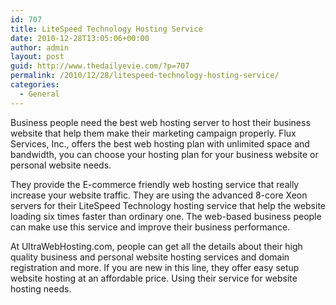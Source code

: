 ```yaml
---
id: 707
title: LiteSpeed Technology Hosting Service
date: 2010-12-28T13:05:06+00:00
author: admin
layout: post
guid: http://www.thedailyevie.com/?p=707
permalink: /2010/12/28/litespeed-technology-hosting-service/
categories:
  - General
---
```

Business people need the best web hosting server to host their business website that help them make their marketing campaign properly. Flux Services, Inc., offers the best web hosting plan with unlimited space and bandwidth, you can choose your hosting plan for your business website or personal website needs.

They provide the E-commerce friendly web hosting service that really increase your website traffic. They are using the advanced 8-core Xeon servers for their LiteSpeed Technology hosting service that help the website loading six times faster than ordinary one. The web-based business people can make use this service and improve their business performance. 

At UltraWebHosting.com, people can get all the details about their high quality business and personal website hosting services and domain registration and more. If you are new in this line, they offer easy setup website hosting at an affordable price. Using their service for website hosting needs.